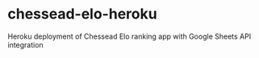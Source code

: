 # chessead-elo-heroku
Heroku deployment of Chessead Elo ranking app with Google Sheets API integration
